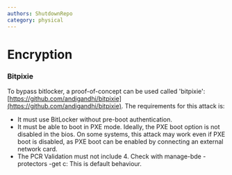 ```yaml
---
authors: ShutdownRepo
category: physical
---
```


# Encryption

### Bitpixie

To bypass bitlocker, a proof-of-concept can be used called 'bitpixie': [https://github.com/andigandhi/bitpixie](https://github.com/andigandhi/bitpixie).
The requirements for this attack is:
- It must use BitLocker without pre-boot authentication.
- It must be able to boot in PXE mode. Ideally, the PXE boot option is not disabled in the bios. On some systems, this attack may work even if PXE boot is disabled, as PXE boot can be enabled by connecting an external network card.
- The PCR Validation must not include 4. Check with manage-bde -protectors -get c: This is default behaviour.
